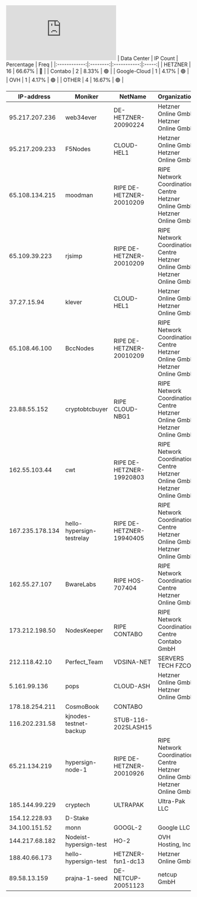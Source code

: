 ![Diagramm](https://github.com/obajay/StateSync-snapshots/blob/main/Projects/Hypersign/1/README.md)
| Data Center | IP Count | Percentage | Freq |
|:------------:|:--------:|:-----------:|:-----:|
| HETZNER | 16 | 66.67% | 🔴 |
| Contabo | 2 | 8.33% | 🟢 |
| Google-Cloud | 1 | 4.17% | 🟢 |
| OVH | 1 | 4.17% | 🟢 |
| OTHER | 4 | 16.67% | 🟢 |

<!-- START_TABLE -->
| IP-address | Moniker | NetName | Organization |
|-------------|-------------|-------------|-------------|
| 95.217.207.236 | web34ever | DE-HETZNER-20090224 | Hetzner Online GmbH Hetzner Online GmbH |
| 95.217.209.233 | F5Nodes | CLOUD-HEL1 | Hetzner Online GmbH Hetzner Online GmbH |
| 65.108.134.215 | moodman | RIPE DE-HETZNER-20010209 | RIPE Network Coordination Centre Hetzner Online GmbH Hetzner Online GmbH |
| 65.109.39.223 | rjsimp | RIPE DE-HETZNER-20010209 | RIPE Network Coordination Centre Hetzner Online GmbH Hetzner Online GmbH |
| 37.27.15.94 | klever | CLOUD-HEL1 | Hetzner Online GmbH Hetzner Online GmbH |
| 65.108.46.100 | BccNodes | RIPE DE-HETZNER-20010209 | RIPE Network Coordination Centre Hetzner Online GmbH Hetzner Online GmbH |
| 23.88.55.152 | cryptobtcbuyer | RIPE CLOUD-NBG1 | RIPE Network Coordination Centre Hetzner Online GmbH Hetzner Online GmbH |
| 162.55.103.44 | cwt | RIPE DE-HETZNER-19920803 | RIPE Network Coordination Centre Hetzner Online GmbH Hetzner Online GmbH |
| 167.235.178.134 | hello-hypersign-testrelay | RIPE DE-HETZNER-19940405 | RIPE Network Coordination Centre Hetzner Online GmbH Hetzner Online GmbH |
| 162.55.27.107 | BwareLabs | RIPE HOS-707404 | RIPE Network Coordination Centre Hetzner Online GmbH |
| 173.212.198.50 | NodesKeeper | RIPE CONTABO | RIPE Network Coordination Centre Contabo GmbH |
| 212.118.42.10 | Perfect_Team | VDSINA-NET | SERVERS TECH FZCO |
| 5.161.99.136 | pops | CLOUD-ASH | Hetzner Online GmbH Hetzner Online GmbH |
| 178.18.254.211 | CosmoBook | CONTABO |  |
| 116.202.231.58 | kjnodes-testnet-backup | STUB-116-202SLASH15 |  |
| 65.21.134.219 | hypersign-node-1 | RIPE DE-HETZNER-20010926 | RIPE Network Coordination Centre Hetzner Online GmbH Hetzner Online GmbH |
| 185.144.99.229 | cryptech | ULTRAPAK | Ultra-Pak LLC |
| 154.12.228.93 | D-Stake |  |  |
| 34.100.151.52 | monn | GOOGL-2 | Google LLC |
| 144.217.68.182 | Nodeist-hypersign-test | HO-2 | OVH Hosting, Inc. |
| 188.40.66.173 | hello-hypersign-test | HETZNER-fsn1-dc13 | Hetzner Online GmbH |
| 89.58.13.159 | prajna-1-seed | DE-NETCUP-20051123 | netcup GmbH |

<!-- END_TABLE -->